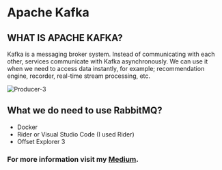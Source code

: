 # Apache Kafka

## WHAT IS APACHE KAFKA?
Kafka is a messaging broker system. Instead of communicating with each other, services communicate with Kafka asynchronously.
We can use it when we need to access data instantly, for example; recommendation engine, recorder, real-time stream processing, etc.

![Producer-3](https://github.com/user-attachments/assets/a27b993e-bcec-4fc3-8266-af5e3b86ac2e)

## What we do need to use RabbitMQ?
- Docker
- Rider or Visual Studio Code (I used Rider)
- Offset Explorer 3

### For more information visit my [Medium](https://medium.com/@yagmurtasci).
